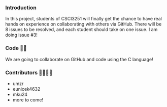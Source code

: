 ### Introduction

In this project, students of CSCI3251 will finally get the chance to have real hands on experience on collaborating with others via GitHub. There will be 8 issues to be resolved, and each student should take on one issue. I am doing issue #3!

### Code :technologist:

We are going to collaborate on GitHub and code using the C language! 

### Contributors :family_man_woman_girl_boy:	

* umzr
* eunicek4632
* mku24
* more to come!
